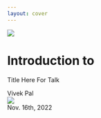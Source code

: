 ```yaml
---
layout: cover
---
```


<div class="flex gap-8 px-10 justify-center scale-120 transform">
  <img src="/logo.svg" class="h-32" />

  <div>
    <h1>
      <div class="text-2xl opacity-40">Introduction to</div>
      <WASITitle text-5xl font-bold />
    </h1>
    <p
      text="lg"
      class="!leading-8 !opacity-50 !-mt-4"
      font="italic light"
    >
      Title Here For Talk
    </p>
    <div text-sm text-right opacity-90>
      <div uppercase mr-1>Vivek Pal</div>
    </div>
  </div>

</div>

<div class="abs-br mx-10 my-8 flex">
  <div class="ml-3 flex flex-col text-right gap-1">
    <img
      src="#"
      text="3xl"
      opacity="70"
    />
    <div class="text-sm opacity-50">Nov. 16th, 2022</div>
  </div>
</div>
